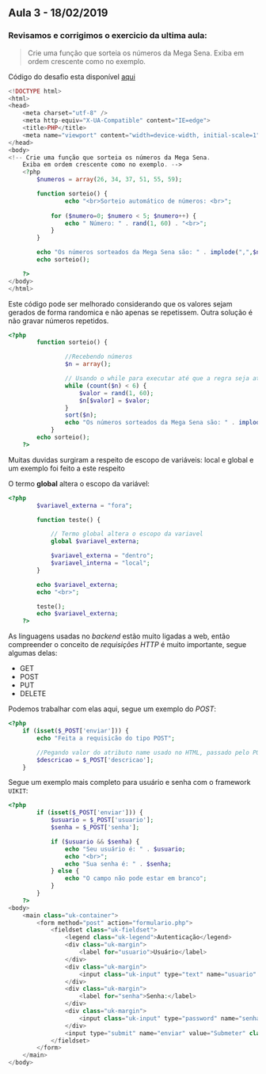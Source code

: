 ## Aula 3 - 18/02/2019

### Revisamos e corrigimos o exercicio da ultima aula: 

> Crie uma função que sorteia os números da Mega Sena. Exiba em ordem crescente como no exemplo.

Código do desafio esta disponível [aqui](https://github.com/yuribreion1/FIAPSistemasParaInternet/blob/master/2TINR/DigitalExperiencePlataform/Aula3-190218/desafio_6.php)

```php
<!DOCTYPE html>
<html>
<head>
    <meta charset="utf-8" />
    <meta http-equiv="X-UA-Compatible" content="IE=edge">
    <title>PHP</title>
    <meta name="viewport" content="width=device-width, initial-scale=1">
</head>
<body>
<!-- Crie uma função que sorteia os números da Mega Sena.
    Exiba em ordem crescente como no exemplo. -->
    <?php 
        $numeros = array(26, 34, 37, 51, 55, 59);

        function sorteio() {
                echo "<br>Sorteio automático de números: <br>";
            
            for ($numero=0; $numero < 5; $numero++) { 
                echo " Número: " . rand(1, 60) . "<br>";
            }
        }

        echo "Os números sorteados da Mega Sena são: " . implode(",",$numeros) . "<br>";
        echo sorteio();

    ?>
</body>
</html>

```

Este código pode ser melhorado considerando que os valores sejam gerados de forma randomica e não apenas se repetissem.
Outra solução é não gravar números repetidos.

```php
<?php 
        function sorteio() {

                //Recebendo números
                $n = array();

                // Usando o while para executar até que a regra seja atendida
                while (count($n) < 6) {
                    $valor = rand(1, 60);
                    $n[$valor] = $valor;
                }
                sort($n);
                echo "Os números sorteados da Mega Sena são: " . implode(",",$n) . "<br>";
            }
        echo sorteio();
    ?>
```

Muitas duvidas surgiram a respeito de escopo de variáveis: local e global e um exemplo foi feito a este respeito

O termo **global** altera o escopo da variável:

``` php
<?php 
        $variavel_externa = "fora";

        function teste() {

            // Termo global altera o escopo da variavel
            global $variavel_externa;

            $variavel_externa = "dentro";
            $variavel_interna = "local";
        }

        echo $variavel_externa;
        echo "<br>";

        teste();
        echo $variavel_externa;
    ?>
```

As linguagens usadas no _backend_ estão muito ligadas a web, então compreender o conceito de _requisições HTTP_ é muito importante, segue algumas delas: 

-   GET
-   POST
-   PUT
-   DELETE

Podemos trabalhar com elas aqui, segue um exemplo do _POST_:

``` php
<?php
    if (isset($_POST['enviar'])) {
        echo "Feita a requisicão do tipo POST";

        //Pegando valor do atributo name usado no HTML, passado pelo POST
        $descricao = $_POST['descricao'];
    }
```

Segue um exemplo mais completo para usuário e senha com o framework `UIKIT`:

``` php
<?php 
        if (isset($_POST['enviar'])) {
            $usuario = $_POST['usuario'];
            $senha = $_POST['senha'];

            if ($usuario && $senha) {
                echo "Seu usuário é: " . $usuario;
                echo "<br>";
                echo "Sua senha é: " . $senha;
            } else {
                echo "O campo não pode estar em branco";
            }
        }
    ?>
<body>
    <main class="uk-container">
        <form method="post" action="formulario.php">
            <fieldset class="uk-fieldset">
                <legend class="uk-legend">Autenticação</legend>
                <div class="uk-margin">
                    <label for="usuario">Usuário</label>    
                </div>
                <div class="uk-margin">
                    <input class="uk-input" type="text" name="usuario" placeholder="Usuario" required>
                </div>
                <div class="uk-margin">
                    <label for="senha">Senha:</label>    
                </div>
                <div class="uk-margin">
                    <input class="uk-input" type="password" name="senha">
                </div>
                <input type="submit" name="enviar" value="Submeter" class="uk-button uk-button-default" onclick="UIkit.notification({message: 'Solicitação em andamento...'})" required>
            </fieldset>
        </form>
    </main>
</body>
```